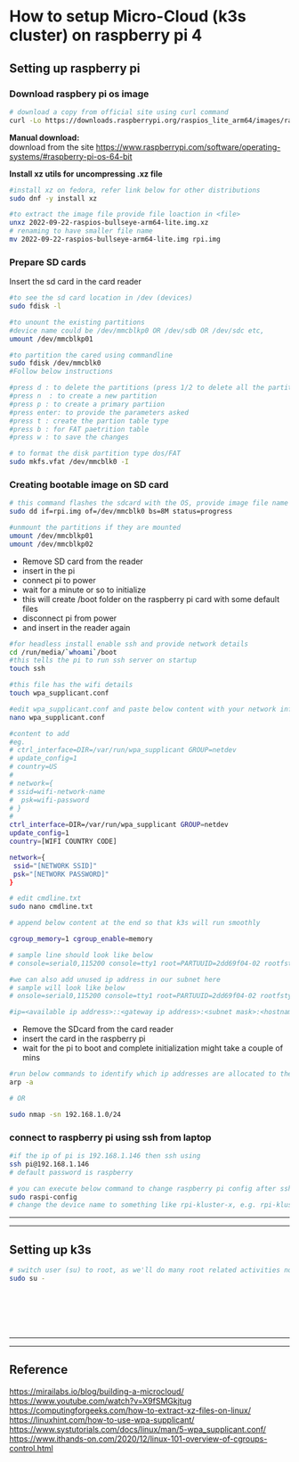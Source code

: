 # How to setup Micro-Cloud (k3s cluster) on raspberry pi 4

## Setting up raspberry pi

### Download raspbery pi os image

``` bash
# download a copy from official site using curl command
curl -Lo https://downloads.raspberrypi.org/raspios_lite_arm64/images/raspios_lite_arm64-2022-09-26/2022-09-22-raspios-bullseye-arm64-lite.img.xz
```
__Manual download:__  
download from the site https://www.raspberrypi.com/software/operating-systems/#raspberry-pi-os-64-bit

__Install xz utils for uncompressing .xz file__  
```bash
#install xz on fedora, refer link below for other distributions
sudo dnf -y install xz

#to extract the image file provide file loaction in <file>
unxz 2022-09-22-raspios-bullseye-arm64-lite.img.xz
# renaming to have smaller file name
mv 2022-09-22-raspios-bullseye-arm64-lite.img rpi.img
```

### Prepare SD cards

Insert the sd card in the card reader

```bash
#to see the sd card location in /dev (devices)
sudo fdisk -l    

#to unount the existing partitions
#device name could be /dev/mmcblkp0 OR /dev/sdb OR /dev/sdc etc,
umount /dev/mmcblkp01 

#to partition the cared using commandline
sudo fdisk /dev/mmcblk0  
#Follow below instructions

#press d : to delete the partitions (press 1/2 to delete all the partitions)
#press n  : to create a new partition
#press p : to create a primary partiion
#press enter: to provide the parameters asked
#press t : create the partion table type
#press b : for FAT paetrition table
#press w : to save the changes

# to format the disk partition type dos/FAT 
sudo mkfs.vfat /dev/mmcblk0 -I 
```

### Creating bootable image on SD card

```bash
# this command flashes the sdcard with the OS, provide image file name
sudo dd if=rpi.img of=/dev/mmcblk0 bs=8M status=progress  

#unmount the partitions if they are mounted
umount /dev/mmcblkp01
umount /dev/mmcblkp02 

```

- Remove SD card from the reader 
- insert in the pi 
- connect pi to power
- wait for a minute or so to initialize 
- this will create /boot folder on the raspberry pi card with some default files
- disconnect pi from power
- and insert in the reader again

```bash
#for headless install enable ssh and provide network details
cd /run/media/`whoami`/boot
#this tells the pi to run ssh server on startup
touch ssh    

#this file has the wifi details
touch wpa_supplicant.conf

#edit wpa_supplicant.conf and paste below content with your network info
nano wpa_supplicant.conf

#content to add
#eg.
# ctrl_interface=DIR=/var/run/wpa_supplicant GROUP=netdev
# update_config=1
# country=US
#
# network={
# ssid=wifi-network-name
#  psk=wifi-password
# }
# 
ctrl_interface=DIR=/var/run/wpa_supplicant GROUP=netdev
update_config=1
country=[WIFI COUNTRY CODE]

network={
 ssid="[NETWORK SSID]"
 psk="[NETWORK PASSWORD]"
}

# edit cmdline.txt
sudo nano cmdline.txt

# append below content at the end so that k3s will run smoothly

cgroup_memory=1 cgroup_enable=memory

# sample line should look like below
# console=serial0,115200 console=tty1 root=PARTUUID=2dd69f04-02 rootfstype=ext4 fsck.repair=yes rootwait cgroup_memory=1 cgroup_enable=memory

#we can also add unused ip address in our subnet here
# sample will look like below
# onsole=serial0,115200 console=tty1 root=PARTUUID=2dd69f04-02 rootfstype=ext4 fsck.repair=yes rootwait cgroup_memory=1 cgroup_enable=memory ip=192.168.1.149::192.168.1.1:255.255.255.0:rpi-master:wlp3s0:off

#ip=<available ip address>::<gateway ip address>:<subnet mask>:<hostname>:<nic-wlp3s0-or-eth0>:<turn off auto config>


```
- Remove the SDcard from the card reader
- insert the card in the raspberry pi
- wait for the pi to boot and complete initialization might take a couple of mins

```bash
#run below commands to identify which ip addresses are allocated to the pi
arp -a

# OR 

sudo nmap -sn 192.168.1.0/24 
```

### connect to raspberry pi using ssh from laptop

```bash
#if the ip of pi is 192.168.1.146 then ssh using 
ssh pi@192.168.1.146
# default password is raspberry

# you can execute below command to change raspberry pi config after sshing into the pi
sudo raspi-config
# change the device name to something like rpi-kluster-x, e.g. rpi-kluster-1, rpi-kluster-2, rpi-kluster-0 etc.
```

---
---

## Setting up k3s

```bash
# switch user (su) to root, as we'll do many root related activities now
sudo su -


```

```bash
```

```bash
```

```bash
```

```bash
```

```bash
```

```bash
```


---
---

## Reference

https://mirailabs.io/blog/building-a-microcloud/  
https://www.youtube.com/watch?v=X9fSMGkjtug   
https://computingforgeeks.com/how-to-extract-xz-files-on-linux/  
https://linuxhint.com/how-to-use-wpa-supplicant/  
https://www.systutorials.com/docs/linux/man/5-wpa_supplicant.conf/   
https://www.ithands-on.com/2020/12/linux-101-overview-of-cgroups-control.html  


